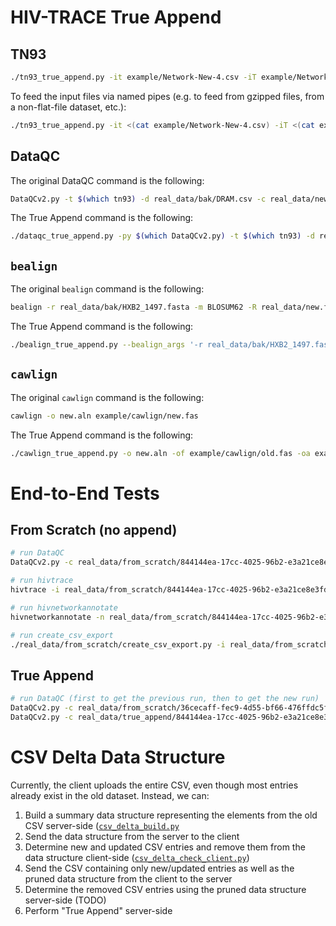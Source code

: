 # HIV-TRACE True Append

## TN93

```bash
./tn93_true_append.py -it example/Network-New-4.csv -iT example/Network-New-3.csv -iD example/Network-New-3.tn93.csv | pigz -9 -p 8 > tmp.tn93.csv.gz
```

To feed the input files via named pipes (e.g. to feed from gzipped files, from a non-flat-file dataset, etc.):

```bash
./tn93_true_append.py -it <(cat example/Network-New-4.csv) -iT <(cat example/Network-New-3.csv) -iD <(cat example/Network-New-3.tn93.csv) | pigz -9 -p 8 > tmp.tn93.csv.gz
```

## DataQC

The original DataQC command is the following:

```bash
DataQCv2.py -t $(which tn93) -d real_data/bak/DRAM.csv -c real_data/new_orig.csv
```

The True Append command is the following:

```bash
./dataqc_true_append.py -py $(which DataQCv2.py) -t $(which tn93) -d real_data/bak/DRAM.csv -c real_data/new_orig.csv -oc real_data/old_orig.csv -of real_data/output/old_orig.csv.fasta -f real_data/new_orig.fasta -or real_data/output/old_orig.full_report.csv
```

## `bealign`

The original `bealign` command is the following:

```bash
bealign -r real_data/bak/HXB2_1497.fasta -m BLOSUM62 -R real_data/new.fasta real_data/new.bam
```

The True Append command is the following:

```bash
./bealign_true_append.py --bealign_args '-r real_data/bak/HXB2_1497.fasta -m BLOSUM62 -R' -of real_data/old.fasta -ob real_data/old.bam real_data/new.fasta real_data/new.true_append.bam
```

## `cawlign`

The original `cawlign` command is the following:

```bash
cawlign -o new.aln example/cawlign/new.fas
```

The True Append command is the following:

```bash
./cawlign_true_append.py -o new.aln -of example/cawlign/old.fas -oa example/cawlign/old.aln example/cawlign/new.fas
```

# End-to-End Tests

## From Scratch (no append)

```bash
# run DataQC
DataQCv2.py -c real_data/from_scratch/844144ea-17cc-4025-96b2-e3a21ce8e3fd_orig.csv -d real_data/from_scratch/DRAM.csv -f real_data/from_scratch/844144ea-17cc-4025-96b2-e3a21ce8e3fd.fasta -t $(which tn93) > real_data/from_scratch/844144ea-17cc-4025-96b2-e3a21ce8e3fd.dataqc.log

# run hivtrace
hivtrace -i real_data/from_scratch/844144ea-17cc-4025-96b2-e3a21ce8e3fd.fasta -a resolve -r real_data/from_scratch/HXB2_1497.fasta -t 0.015 -m 500 -g 0.015 -s false --log real_data/from_scratch/844144ea-17cc-4025-96b2-e3a21ce8e3fd.hivtrace.log -u separately --attributes-file real_data/from_scratch/844144ea-17cc-4025-96b2-e3a21ce8e3fd_patient_attributes.json --output real_data/from_scratch/844144ea-17cc-4025-96b2-e3a21ce8e3fd.results.json --prior real_data/from_scratch/36cecaff-fec9-4d55-bf66-476ffdc5fde9.results.json --input-old-fasta real_data/from_scratch/36cecaff-fec9-4d55-bf66-476ffdc5fde9.fasta --input-old-dists real_data/from_scratch/36cecaff-fec9-4d55-bf66-476ffdc5fde9.filtered.fasta_user.tn93output.csv

# run hivnetworkannotate
hivnetworkannotate -n real_data/from_scratch/844144ea-17cc-4025-96b2-e3a21ce8e3fd.results.json -a real_data/from_scratch/844144ea-17cc-4025-96b2-e3a21ce8e3fd_patient_attributes.json -g real_data/from_scratch/patient_attribute_schema-ehars_4_13.json -r

# run create_csv_export
./real_data/from_scratch/create_csv_export.py -i real_data/from_scratch/844144ea-17cc-4025-96b2-e3a21ce8e3fd.results.json -c real_data/from_scratch/844144ea-17cc-4025-96b2-e3a21ce8e3fd_orig.csv -o real_data/from_scratch/844144ea-17cc-4025-96b2-e3a21ce8e3fd.nodes.csv
```

## True Append

```bash
# run DataQC (first to get the previous run, then to get the new run)
DataQCv2.py -c real_data/from_scratch/36cecaff-fec9-4d55-bf66-476ffdc5fde9_orig.csv -d real_data/from_scratch/DRAM.csv -f real_data/from_scratch/36cecaff-fec9-4d55-bf66-476ffdc5fde9.fasta -t $(which tn93) > real_data/from_scratch/36cecaff-fec9-4d55-bf66-476ffdc5fde9.dataqc.log
DataQCv2.py -c real_data/true_append/844144ea-17cc-4025-96b2-e3a21ce8e3fd_orig.csv --previous-csv-file real_data/from_scratch/36cecaff-fec9-4d55-bf66-476ffdc5fde9_orig.csv --previous-result-file real_data/from_scratch/36cecaff-fec9-4d55-bf66-476ffdc5fde9_orig.full_report.csv -d real_data/true_append/DRAM.csv -f real_data/true_append/844144ea-17cc-4025-96b2-e3a21ce8e3fd.fasta -t $(which tn93) > real_data/true_append/844144ea-17cc-4025-96b2-e3a21ce8e3fd.dataqc.log
```

# CSV Delta Data Structure

Currently, the client uploads the entire CSV, even though most entries already exist in the old dataset. Instead, we can:

1. Build a summary data structure representing the elements from the old CSV server-side ([`csv_delta_build.py`](csv_delta_build.py)
2. Send the data structure from the server to the client
3. Determine new and updated CSV entries and remove them from the data structure client-side ([`csv_delta_check_client.py`](csv_delta_check_client.py))
4. Send the CSV containing only new/updated entries as well as the pruned data structure from the client to the server
5. Determine the removed CSV entries using the pruned data structure server-side (TODO)
6. Perform "True Append" server-side
